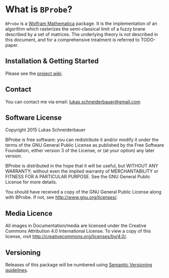 # What is `BProbe`?

`BProbe` is a [Wolfram Mathematica](https://www.wolfram.com/mathematica/) package. It is the implementation of an algorithm which rasterizes the semi-classical limit of a fuzzy brane described by a set of matrices. The underlying theory is not described in this document, and for a comprehensive treatment is referred to TODO-paper.




## Installation & Getting Started

Please see the [project wiki](https://github.com/vootey/BProbe/wiki).



## Contact

You can contact me via email: lukas.schneiderbauer@gmail.com



## Software License

Copyright 2015 Lukas Schneiderbauer


BProbe is free software: you can redistribute it and/or modify
it under the terms of the GNU General Public License as published by
the Free Software Foundation, either version 3 of the License, or
(at your option) any later version.

BProbe is distributed in the hope that it will be useful,
but WITHOUT ANY WARRANTY; without even the implied warranty of
MERCHANTABILITY or FITNESS FOR A PARTICULAR PURPOSE.  See the
GNU General Public License for more details.

You should have received a copy of the GNU General Public License
along with BProbe.  If not, see <http://www.gnu.org/licenses/>.



## Media Licence

All images in Documentation/media are licensed under the Creative Commons Attribution 4.0 International License. To view a copy of this license, visit <http://creativecommons.org/licenses/by/4.0/>.



## Versioning

Releases of this package will be numbered using [Semantic Versioning guidelines](http://semver.org/).